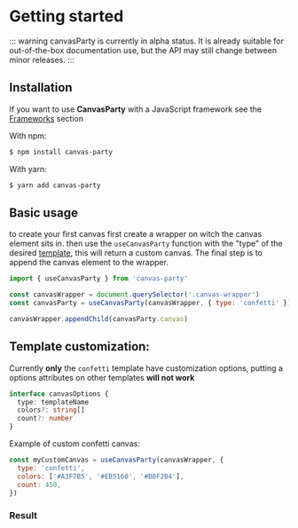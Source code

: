 # Getting started

::: warning
canvasParty is currently in alpha status. It is already suitable
for out-of-the-box documentation use, but the API may still change between minor releases.
:::

## Installation

If you want to use **CanvasParty** with a JavaScript framework see the [Frameworks](/guide/using-react) section

With npm:

```Bash
$ npm install canvas-party
```

With yarn:

```Bash
$ yarn add canvas-party
```

## Basic usage

to create your first canvas first create a wrapper on witch the canvas element sits in.
then use the `useCanvasParty` function with the "type" of the desired [template](/templates/index), this will return a custom canvas.
The final step is to append the canvas element to the wrapper.

```js
import { useCanvasParty } from 'canvas-party'

const canvasWrapper = document.querySelector('.canvas-wrapper')
const canvasParty = useCanvasParty(canvasWrapper, { type: 'confetti' })

canvasWrapper.appendChild(canvasParty.canvas)
```

## Template customization:

Currently **only** the `confetti` template have customization options, putting a options attributes on other
templates **will not work**

```ts
interface canvasOptions {
  type: templateName
  colors?: string[]
  count?: number
}
```

Example of custom confetti canvas:

```js
const myCustomCanvas = useCanvasParty(canvasWrapper, {
  type: 'confetti',
  colors: ['#A3F7B5', '#EB5160', '#B0F2B4'],
  count: 450,
})
```

### **Result**

<script>
  import {shallowRef, onMounted} from 'vue'
export default {
  setup () {
    const dynamicComponent = shallowRef(null) 
    onMounted(() => {
      import('@canvas-party/vue').then((module) => {
        dynamicComponent.value = module.default
        console.log(this.dynamicComponent)
        })

    })

    return {
      dynamicComponent
    }
  }
  
}
</script>

<component
   class="canvas-example" 
    v-if="dynamicComponent"
    :is="dynamicComponent"
    :type="'confetti'"
    :options="{colors: ['#A3F7B5', '#EB5160', '#B0F2B4'], count: 400}"
    >

  </component>
